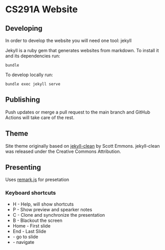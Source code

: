 # CS291A Website

## Developing

In order to develop the website you will need one tool: jekyll

Jekyll is a ruby gem that generates websites from markdown. To install it and
its dependencies run:

    bundle

To develop locally run:

    bundle exec jekyll serve

## Publishing

Push updates or merge a pull request to the main branch and GitHub Actions will
take care of the rest.


## Theme

Site theme originally based on
[jekyll-clean](https://github.com/scotte/jekyll-clean) by Scott
Emmons. jekyll-clean was released under the Creative Commons Attribution.

## Presenting
Uses [remark.js](https://github.com/gnab/remark) for presetation

### Keyboard shortcuts
* H - Help, will show shortcuts
* P - Show preview and spearker notes
* C - Clone and synchronize the presentation
* B - Blackout the screen
* Home - First slide
* End - Last Slide
* <number><enter> - go to slide
* <arrow-keys> - navigate

